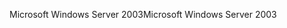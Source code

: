 <span data-ttu-id="dc113-101">Microsoft Windows Server 2003</span><span class="sxs-lookup"><span data-stu-id="dc113-101">Microsoft Windows Server 2003</span></span>